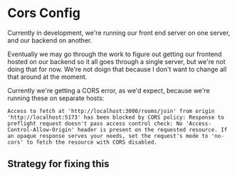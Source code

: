 # Cors Config

Currently in development, we're running our front end server on one server, and our backend on another.

Eventually we may go through the work to figure out getting our frontend hosted on our backend so it all
goes through a single server, but we're not doing that for now.  We're not doign that because I don't
want to change all that around at the moment.

Currently we're getting a CORS error, as we'd expect, because we're running these on separate hosts:

```
Access to fetch at 'http://localhost:3000/rooms/join' from origin 'http://localhost:5173' has been blocked by CORS policy: Response to preflight request doesn't pass access control check: No 'Access-Control-Allow-Origin' header is present on the requested resource. If an opaque response serves your needs, set the request's mode to 'no-cors' to fetch the resource with CORS disabled.
```

## Strategy for fixing this
